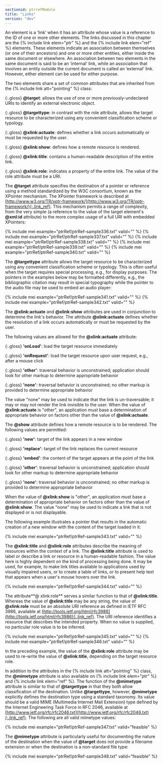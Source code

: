 ```yaml
---
sectionid: ptrrefModule
title: "Links"
version: "dev"
---
```


An element is a ‘link’ when it has an attribute whose value is a reference to the ID of one or more other elements. The links discussed in this chapter are the {% include link elem="ptr" %} and the {% include link elem="ref" %} elements. These elements indicate an association between themselves (or one of their ancestors) and one or more other entities, either inside the same document or elsewhere. An association between two elements in the same document is said to be an ‘internal’ link, while an association that involves an entity outside the current document is called an ‘external’ link. However, either element can be used for either purpose.

The two elements share a set of common attributes that are inherited from the {% include link att="pointing" %} class:

{:.gloss}
**@target**: allows the use of one or more previously-undeclared URIs to identify an external electronic object.

{:.gloss}
**@targettype**: in contrast with the role attribute, allows the target resource to be characterized using any convenient classification scheme or typology.

{:.gloss}
**@xlink:actuate**: defines whether a link occurs automatically or must be requested by the user.

{:.gloss}
**@xlink:show**: defines how a remote resource is rendered.

{:.gloss}
**@xlink:title**: contains a human-readable description of the entire link.

{:.gloss}
**@xlink:role**: indicates a property of the entire link. The value of the role attribute must be a URI.

The **@target** attribute specifies the destination of a pointer or reference using a method standardized by the W3C consortium, known as the XPointer mechanism. The XPointer framework is described at [http://www.w3.org/TR/xptr-framework/](http://www.w3.org/TR/xptr-framework/){:.link_ref}. This mechanism permits a range of complexity, from the very simple (a reference to the value of the target element's **@xml:id** attribute) to the more complex usage of a full URI with embedded XPointers:

{% include mei example="ptrRef/ptrRef-sample336.txt" valid="" %}
{% include mei example="ptrRef/ptrRef-sample337.txt" valid="" %}
{% include mei example="ptrRef/ptrRef-sample338.txt" valid="" %}
{% include mei example="ptrRef/ptrRef-sample339.txt" valid="" %}
{% include mei example="ptrRef/ptrRef-sample340.txt" valid="" %}

The **@targettype** attribute allows the target resource to be characterized using any convenient classification scheme or typology. This is often useful when the target requires special processing, e.g., for display purposes. The pointers in the examples below may be formatted differently, e.g., the bibliographic citation may result in special typography while the pointer to the audio file may be used to embed an audio player:

{% include mei example="ptrRef/ptrRef-sample341.txt" valid="" %}
{% include mei example="ptrRef/ptrRef-sample342.txt" valid="" %}

The **@xlink:actuate** and **@xlink:show** attributes are used in conjunction to determine the link's behavior. The attribute **@xlink:actuate** defines whether the resolution of a link occurs automatically or must be requested by the user.

The following values are allowed for the **@xlink:actuate** attribute:

{:.gloss}
**'onLoad'**: load the target resource immediately

{:.gloss}
**'onRequest'**: load the target resource upon user request, e.g., after a mouse click

{:.gloss}
**'other'**: traversal behavior is unconstrained; application should look for other markup to determine appropriate behavior

{:.gloss}
**'none'**: traversal behavior is unconstrained; no other markup is provided to determine appropriate behavior

The value "none" may be used to indicate that the link is un-traversable; it may or may not render the link invisible to the user. When the value of **@xlink:actuate** is "other", an application must base a determination of appropriate behavior on factors other than the value of **@xlink:actuate**.

The **@show** attribute defines how a remote resource is to be rendered. The following values are permitted:

{:.gloss}
**'new'**: target of the link appears in a new window

{:.gloss}
**'replace'**: target of the link replaces the current resource

{:.gloss}
**'embed'**: the content of the target appears at the point of the link

{:.gloss}
**'other'**: traversal behavior is unconstrained; application should look for other markup to determine appropriate behavior

{:.gloss}
**'none'**: traversal behavior is unconstrained; no other markup is provided to determine appropriate behavior

When the value of **@xlink:show** is "other", an application must base a determination of appropriate behavior on factors other than the value of **@xlink:show**. The value "none" may be used to indicate a link that is not displayed or is not displayable.

The following example illustrates a pointer that results in the automatic creation of a new window with the content of the target loaded in it:

{% include mei example="ptrRef/ptrRef-sample343.txt" valid="" %}

The **@xlink:title** and **@xlink:role** attributes describe the meaning of resources within the context of a link. The **@xlink:title** attribute is used to label or describe a link or resource in a human-readable fashion. The value here is highly dependent on the kind of processing being done. It may be used, for example, to make link titles available to applications used by visually impaired users, or to create a table of links, or to present help text that appears when a user's mouse hovers over the link.

{% include mei example="ptrRef/ptrRef-sample344.txt" valid="" %}

The attribute**@ xlink:role** serves a similar function to that of **@xlink:title**. Whereas the value of **@xlink:title** may be any string, the value of **@xlink:role** must be an absolute URI reference as defined in IETF RFC 3986, available at [http://tools.ietf.org/html/rfc3986](http://tools.ietf.org/html/rfc3986){:.link_ref}. The URI reference identifies a resource that describes the intended property. When no value is supplied, no particular role value is to be inferred.

{% include mei example="ptrRef/ptrRef-sample345.txt" valid="" %}
{% include mei example="ptrRef/ptrRef-sample346.txt" valid="" %}

In the preceding example, the value of the **@xlink:role** attribute may be used to re-write the value of **@xlink:title**, depending on the target resource role.

In addition to the attributes in the {% include link att="pointing" %} class, the **@mimetype** attribute is also available on {% include link elem="ptr" %} and {% include link elem="ref" %}. The function of the **@mimetype** attribute is similar to that of **@targettype** in that they both allow classification of the destination. Unlike **@targettype**, however, **@mimetype** explicitly defines the destination type using a standard taxonomy. Its value should be a valid MIME (Multimedia Internet Mail Extension) type defined by the Internet Engineering Task Force in RFC 2046, available at [http://www.ietf.org/rfc/rfc2046.txt](http://www.ietf.org/rfc/rfc2046.txt){:.link_ref}. The following are all valid mimetype values:

{% include mei example="ptrRef/ptrRef-sample347.txt" valid="feasible" %}

The **@mimetype** attribute is particularly useful for documenting the nature of the destination when the value of **@target** does not provide a filename extension or when the destination is a non-standard file type:

{% include mei example="ptrRef/ptrRef-sample348.txt" valid="feasible" %}
